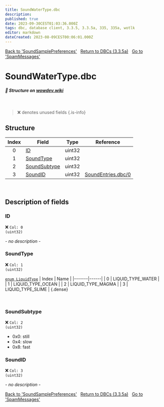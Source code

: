 ```yaml
---
title: SoundWaterType.dbc
description:
published: true
date: 2023-09-30CEST01:03:36.000Z
tags: dbc, database client, 3.3.5, 3.3.5a, 335, 335a, wotlk
editor: markdown
dateCreated: 2023-08-09CEST00:06:01.000Z
---
```

<a href="https://trinitycore.info/files/DBC/335/soundsamplepreferences" class="mt-5 v-btn v-btn--depressed v-btn--flat v-btn--outlined theme--light v-size--default darkblue--text text--lighten-3"><span class="v-btn__content"><i aria-hidden="true" class="v-icon notranslate v-icon--left mdi mdi-arrow-left theme--light"></i><span>Back to 'SoundSamplePreferences'</span></span></a>&nbsp;&nbsp;&nbsp;<a href="https://trinitycore.info/files/DBC/335/DBC" class="mt-5 v-btn v-btn--depressed v-btn--flat v-btn--outlined theme--light v-size--default darkblue--text text--lighten-3"><span class="v-btn__content"><i aria-hidden="true" class="v-icon notranslate v-icon--left mdi mdi-home-outline theme--light"></i><span>Return to DBCs (3.3.5a)</span></span></a>&nbsp;&nbsp;&nbsp;<a href="https://trinitycore.info/files/DBC/335/spammessages" class="mt-5 v-btn v-btn--depressed v-btn--flat v-btn--outlined theme--light v-size--default darkblue--text text--lighten-3"><span class="v-btn__content"><span>Go to 'SpamMessages'</span><i aria-hidden="true" class="v-icon notranslate v-icon--right mdi mdi-arrow-right theme--light"></i></span></a>

# SoundWaterType.dbc
##### :pencil: Structure on [wowdev.wiki](https://wowdev.wiki/DB/SoundWaterType)
&nbsp;

> :x: denotes unused fields
{.is-info}


## Structure

| Index | Field | Type | Reference |
| :---: | --- | :---: | --- |
| 0 | [ID](#id-alt) | uint32 |  |
| 1 | [SoundType](#soundtype) | uint32 |  |
| 2 | [SoundSubtype](#soundsubtype) | uint32 |  |
| 3 | [SoundID](#soundid) | uint32 | [SoundEntries.dbc/0](/files/DBC/335/soundentries#id-alt) |
&nbsp;
## Description of fields

### ID <!-- {#id-alt} -->
:x: <code>Col: 0 (uint32)</code>

*- no description -*
&nbsp;

### SoundType
:x: <code>Col: 1 (uint32)</code>

[`enum LiquidType`](https://github.com/TrinityCore/TrinityCore/blob/3.3.5/src/tools/map_extractor/adt.h#L27-L33)
| Index | Name |
|-------|------|
| 0 | LIQUID_TYPE_WATER |
| 1 | LIQUID_TYPE_OCEAN |
| 2 | LIQUID_TYPE_MAGMA |
| 3 | LIQUID_TYPE_SLIME |
{.dense}

&nbsp;

### SoundSubtype
:x: <code>Col: 2 (uint32)</code>

* 0x0: still
* 0x4: slow
* 0x8: fast
&nbsp;

### SoundID
:x: <code>Col: 3 (uint32)</code>

*- no description -*
&nbsp;

<a href="https://trinitycore.info/files/DBC/335/soundsamplepreferences" class="mt-5 v-btn v-btn--depressed v-btn--flat v-btn--outlined theme--light v-size--default darkblue--text text--lighten-3"><span class="v-btn__content"><i aria-hidden="true" class="v-icon notranslate v-icon--left mdi mdi-arrow-left theme--light"></i><span>Back to 'SoundSamplePreferences'</span></span></a>&nbsp;&nbsp;&nbsp;<a href="https://trinitycore.info/files/DBC/335/DBC" class="mt-5 v-btn v-btn--depressed v-btn--flat v-btn--outlined theme--light v-size--default darkblue--text text--lighten-3"><span class="v-btn__content"><i aria-hidden="true" class="v-icon notranslate v-icon--left mdi mdi-home-outline theme--light"></i><span>Return to DBCs (3.3.5a)</span></span></a>&nbsp;&nbsp;&nbsp;<a href="https://trinitycore.info/files/DBC/335/spammessages" class="mt-5 v-btn v-btn--depressed v-btn--flat v-btn--outlined theme--light v-size--default darkblue--text text--lighten-3"><span class="v-btn__content"><span>Go to 'SpamMessages'</span><i aria-hidden="true" class="v-icon notranslate v-icon--right mdi mdi-arrow-right theme--light"></i></span></a>
